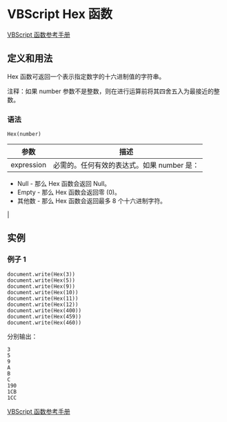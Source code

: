 # VBScript Hex 函数

[VBScript 函数参考手册](/vbscript/vbscript_ref_functions.asp "VBScript 函数")

## 定义和用法

Hex 函数可返回一个表示指定数字的十六进制值的字符串。

注释：如果 number 参数不是整数，则在进行运算前将其四舍五入为最接近的整数。

### 语法

```
Hex(number)
```

| 参数 | 描述 |
| --- | --- |
| expression | 必需的。任何有效的表达式。如果 number 是：

*   Null - 那么 Hex 函数会返回 Null。
*   Empty - 那么 Hex 函数会返回零 (0)。
*   其他数 - 那么 Hex 函数会返回最多 8 个十六进制字符。

 |

## 实例

### 例子 1

```
document.write(Hex(3))
document.write(Hex(5))
document.write(Hex(9))
document.write(Hex(10))
document.write(Hex(11))
document.write(Hex(12))
document.write(Hex(400))
document.write(Hex(459))
document.write(Hex(460))
```

分别输出：

```
3
5
9
A
B
C
190
1CB
1CC
```

[VBScript 函数参考手册](/vbscript/vbscript_ref_functions.asp "VBScript 函数")

